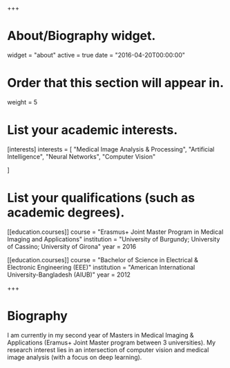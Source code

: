+++
# About/Biography widget.
widget = "about"
active = true
date = "2016-04-20T00:00:00"

# Order that this section will appear in.
weight = 5

# List your academic interests.
[interests]
  interests = [
    "Medical Image Analysis & Processing",
	"Artificial Intelligence",
    "Neural Networks",
	"Computer Vision"
    
  ]

# List your qualifications (such as academic degrees).
[[education.courses]]
  course = "Erasmus+ Joint Master Program in Medical Imaging and Applications"
  institution = "University of Burgundy; University of Cassino; University of Girona"
  year = 2016

[[education.courses]]
  course = "Bachelor of Science in Electrical & Electronic Engineering (EEE)"
  institution = "American International University-Bangladesh (AIUB)"
  year = 2012

 
+++

# Biography

 I am currently in my second year of Masters in Medical Imaging & Applications 
 (Eramus+ Joint Master program between 3 universities). My research interest lies
 in an intersection of computer vision and medical image analysis (with a focus on deep learning). 